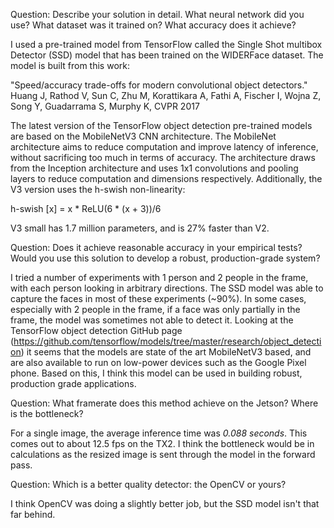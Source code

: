 Question: Describe your solution in detail. What neural network did you use? What dataset was it trained on? 
What accuracy does it achieve?

I used a pre-trained model from TensorFlow called the Single Shot multibox Detector (SSD) model that has been trained on the 
WIDERFace dataset. The model is built from this work:

"Speed/accuracy trade-offs for modern convolutional object detectors."
Huang J, Rathod V, Sun C, Zhu M, Korattikara A, Fathi A, Fischer I, Wojna Z,
Song Y, Guadarrama S, Murphy K, CVPR 2017

The latest version of the TensorFlow object detection pre-trained models are based on the MobileNetV3 CNN architecture. The MobileNet architecture aims to reduce computation and improve latency of inference, without sacrificing too much in terms of accuracy. The architecture draws from the Inception architecture and uses 1x1 convolutions and pooling layers to reduce computation and dimensions respectively. Additionally, the V3 version uses the h-swish non-linearity:

h-swish [x] = x * ReLU(6 * (x + 3))/6

V3 small has 1.7 million parameters, and is 27% faster than V2.

Question: Does it achieve reasonable accuracy in your empirical tests? Would you use this solution to develop a robust, 
production-grade system?

I tried a number of experiments with 1 person and 2 people in the frame, with each person looking in arbitrary directions. The
SSD model was able to capture the faces in most of these experiments (~90%). In some cases, especially with 2 people in the
frame, if a face was only partially in the frame, the model was sometimes not able to detect it. Looking at the TensorFlow
object detection GitHub page (https://github.com/tensorflow/models/tree/master/research/object_detection) it seems that the
models are state of the art MobileNetV3 based, and are also available to run on low-power devices such as the Google Pixel
phone. Based on this, I think this model can be used in building robust, production grade applications.

Question: What framerate does this method achieve on the Jetson? Where is the bottleneck?

For a single image, the average inference time was *0.088 seconds*. This comes out to about 12.5 fps on the TX2. I think the
bottleneck would be in calculations as the resized image is sent through the model in the forward pass.

Question: Which is a better quality detector: the OpenCV or yours?

I think OpenCV was doing a slightly better job, but the SSD model isn't that far behind.
